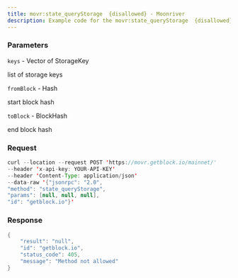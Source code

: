 ```yaml
---
title: movr:state_queryStorage  {disallowed} - Moonriver
description: Example code for the movr:state_queryStorage  {disallowed} json-rpc method. Сomplete guide on how to use movr:state_queryStorage  {disallowed} json-rpc in GetBlock.io Web3 documentation.
---
```


### Parameters


`keys` - Vector of StorageKey

list of storage keys

`fromBlock` - Hash

start block hash

`toBlock` - BlockHash

end block hash

### Request

``` java
curl --location --request POST 'https://movr.getblock.io/mainnet/' 
--header 'x-api-key: YOUR-API-KEY' 
--header 'Content-Type: application/json' 
--data-raw '{"jsonrpc": "2.0",
"method": "state_queryStorage",
"params": [null, null, null],
"id": "getblock.io"}'
```

###  Response

``` java
{
    "result": "null",
    "id": "getblock.io",
    "status_code": 405,
    "message": "Method not allowed"
}
```

